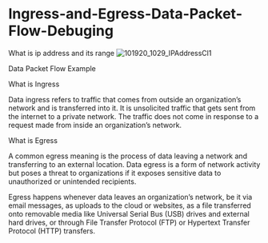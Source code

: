 # Ingress-and-Egress-Data-Packet-Flow-Debuging
What is ip address and its range
![101920_1029_IPAddressCl1](https://user-images.githubusercontent.com/60421249/152415705-fd787216-fd6f-44b7-873c-32340402de2c.png)

Data Packet Flow Example

What is Ingress 

Data ingress refers to traffic that comes from outside an organization’s network and is transferred into it. It is unsolicited traffic that gets sent from the internet to a private network. The traffic does not come in response to a request made from inside an organization’s network. 

What is Egress

A common egress meaning is the process of data leaving a network and transferring to an external location. Data egress is a form of network activity but poses a threat to organizations if it exposes sensitive data to unauthorized or unintended recipients.

Egress happens whenever data leaves an organization’s network, be it via email messages, as uploads to the cloud or websites, as a file transferred onto removable media like Universal Serial Bus (USB) drives and external hard drives, or through File Transfer Protocol (FTP) or Hypertext Transfer Protocol (HTTP) transfers.

